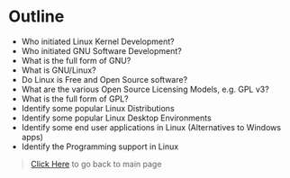 # Outline

* Who initiated Linux Kernel Development?
* Who initiated GNU Software Development?
* What is the full form of GNU?
* What is GNU/Linux?
* Do Linux is Free and Open Source software?
* What are the various Open Source Licensing Models, e.g. GPL v3?
* What is the full form of GPL?
* Identify some popular Linux Distributions
* Identify some popular Linux Desktop Environments
* Identify some end user applications in Linux (Alternatives to Windows apps)
* Identify the Programming support in Linux

> [Click Here](README.md) to go back to main page
